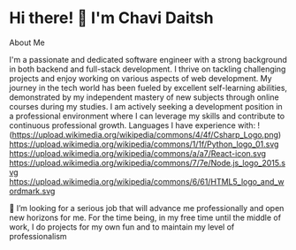 # Hi there! 👋 I'm Chavi Daitsh
About Me

I'm a passionate and dedicated software engineer with a strong background in both backend and full-stack development. I thrive on tackling challenging projects and enjoy working on various aspects of web development. My journey in the tech world has been fueled by excellent self-learning abilities, demonstrated by my independent mastery of new subjects through online courses during my studies. I am actively seeking a development position in a professional environment where I can leverage my skills and contribute to continuous professional growth.
Languages I have experience with:
!(https://upload.wikimedia.org/wikipedia/commons/4/4f/Csharp_Logo.png)
https://upload.wikimedia.org/wikipedia/commons/1/1f/Python_logo_01.svg
https://upload.wikimedia.org/wikipedia/commons/a/a7/React-icon.svg
https://upload.wikimedia.org/wikipedia/commons/7/7e/Node.js_logo_2015.svg
https://upload.wikimedia.org/wikipedia/commons/6/61/HTML5_logo_and_wordmark.svg

🤔 I’m looking for  a serious job that will advance me professionally and open new horizons for me. For the time being, in my free time until the middle of work, I do projects for my own fun and to maintain my level of professionalism
<!--

-->
